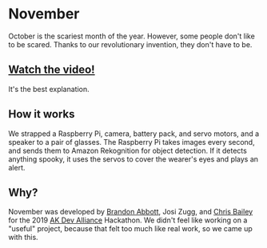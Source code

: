 # November
October is the scariest month of the year. However, some people don't like to be scared. Thanks to our revolutionary invention, they don't have to be.

## [Watch the video!](https://www.youtube.com/watch?v=k2BsSkv34H0)
It's the best explanation.

## How it works
We strapped a Raspberry Pi, camera, battery pack, and servo motors, and a speaker to a pair of glasses. The Raspberry Pi takes images every second, and sends them to Amazon Rekognition for object detection. If it detects anything spooky, it uses the servos to cover the wearer's eyes and plays an alert.

## Why?
November was developed by [Brandon Abbott](https://github.com/PerfectEcho), Josi Zugg, and [Chris Bailey](https://github.com/FineTralfazz) for the 2019 [AK Dev Alliance](https://akdevalliance.com/) Hackathon. We didn't feel like working on a "useful" project, because that felt too much like real work, so we came up with this.
